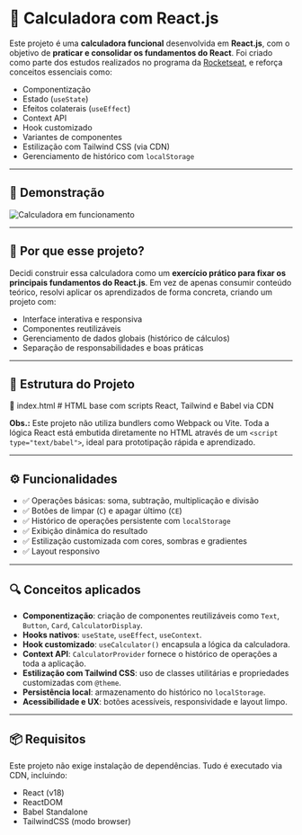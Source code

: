 # 🧮 Calculadora com React.js

Este projeto é uma **calculadora funcional** desenvolvida em **React.js**, com o objetivo de **praticar e consolidar os fundamentos do React**. Foi criado como parte dos estudos realizados no programa da [Rocketseat](https://www.rocketseat.com.br/), e reforça conceitos essenciais como:

- Componentização
- Estado (`useState`)
- Efeitos colaterais (`useEffect`)
- Context API
- Hook customizado
- Variantes de componentes
- Estilização com Tailwind CSS (via CDN)
- Gerenciamento de histórico com `localStorage`

---

## 📸 Demonstração

![Calculadora em funcionamento](./assets/screenshot.png) <!-- Altere o caminho se necessário -->

---

## 🧠 Por que esse projeto?

Decidi construir essa calculadora como um **exercício prático para fixar os principais fundamentos do React.js**. Em vez de apenas consumir conteúdo teórico, resolvi aplicar os aprendizados de forma concreta, criando um projeto com:

- Interface interativa e responsiva
- Componentes reutilizáveis
- Gerenciamento de dados globais (histórico de cálculos)
- Separação de responsabilidades e boas práticas

---

## 🧱 Estrutura do Projeto

📄 index.html # HTML base com scripts React, Tailwind e Babel via CDN


**Obs.:** Este projeto não utiliza bundlers como Webpack ou Vite. Toda a lógica React está embutida diretamente no HTML através de um `<script type="text/babel">`, ideal para prototipação rápida e aprendizado.

---

## ⚙️ Funcionalidades

- ✅ Operações básicas: soma, subtração, multiplicação e divisão
- ✅ Botões de limpar (`C`) e apagar último (`CE`)
- ✅ Histórico de operações persistente com `localStorage`
- ✅ Exibição dinâmica do resultado
- ✅ Estilização customizada com cores, sombras e gradientes
- ✅ Layout responsivo

---

## 🔍 Conceitos aplicados

- **Componentização**: criação de componentes reutilizáveis como `Text`, `Button`, `Card`, `CalculatorDisplay`.
- **Hooks nativos**: `useState`, `useEffect`, `useContext`.
- **Hook customizado**: `useCalculator()` encapsula a lógica da calculadora.
- **Context API**: `CalculatorProvider` fornece o histórico de operações a toda a aplicação.
- **Estilização com Tailwind CSS**: uso de classes utilitárias e propriedades customizadas com `@theme`.
- **Persistência local**: armazenamento do histórico no `localStorage`.
- **Acessibilidade e UX**: botões acessíveis, responsividade e layout limpo.

---

## 📦 Requisitos
Este projeto não exige instalação de dependências. Tudo é executado via CDN, incluindo:

- React (v18)
- ReactDOM
- Babel Standalone
- TailwindCSS (modo browser)

